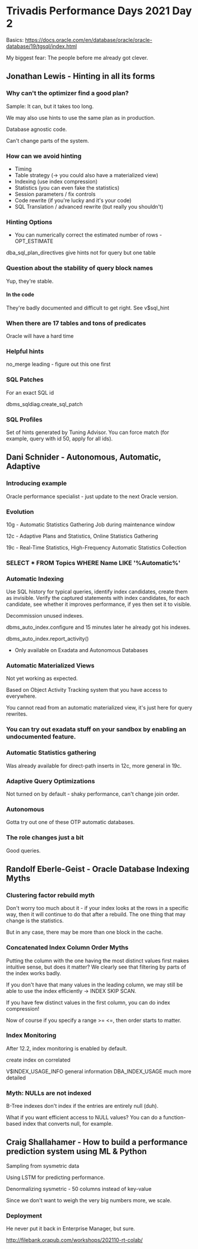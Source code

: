 # Trivadis Performance Days 2021 Day 2
Basics: https://docs.oracle.com/en/database/oracle/oracle-database/19/tgsql/index.html

My biggest fear: The people before me already got clever.

## Jonathan Lewis - Hinting in all its forms

### Why can't the optimizer find a good plan?
Sample: It can, but it takes too long.

We may also use hints to use the same plan as in production.

Database agnostic code.

Can't change parts of the system.

### How can we avoid hinting

 * Timing
 * Table strategy (-> you could also have a materialized view)
 * Indexing (use index compression)
 * Statistics (you can even fake the statistics)
 * Session parameters / fix controls
 * Code rewrite (if you're lucky and it's your code)
 * SQL Translation / advanced rewrite (but really you shouldn't)

### Hinting Options

- You can numerically correct the estimated number of rows - OPT_ESTIMATE

dba_sql_plan_directives give hints not for query but one table

### Question about the stability of query block names
Yup, they're stable.

#### In the code
They're badly documented and difficult to get right. See v$sql_hint

### When there are 17 tables and tons of predicates
Oracle will have a hard time

### Helpful hints
no_merge leading - figure out this one first

### SQL Patches
For an exact SQL id

dbms_sqldiag.create_sql_patch

### SQL Profiles
Set of hints generated by Tuning Advisor. You can force match (for example, query with id 50, apply for all ids).

## Dani Schnider - Autonomous, Automatic, Adaptive

### Introducing example
Oracle performance specialist - just update to the next Oracle version.

### Evolution
10g - Automatic Statistics Gathering Job during maintenance window

12c - Adaptive Plans and Statistics, Online Statistics Gathering

19c - Real-Time Statistics, High-Frequency Automatic Statistics Collection

### SELECT * FROM Topics WHERE Name LIKE '%Automatic%'

### Automatic Indexing
Use SQL history for typical queries, identify index candidates, create them
as invisible. Verify the captured statements with index candidates, for
each candidate, see whether it improves performance, if yes then set it to
visible.

Decommission unused indexes.

dbms_auto_index.configure and 15 minutes later he already got his indexes.

dbms_auto_index.report_activity()

- Only available on Exadata and Autonomous Databases

### Automatic Materialized Views
Not yet working as expected.

Based on Object Activity Tracking system that you have access to everywhere.

You cannot read from an automatic materialized view, it's just here for query
rewrites.

### You can try out exadata stuff on your sandbox by enabling an undocumented feature.

### Automatic Statistics gathering
Was already available for direct-path inserts in 12c, more general in 19c.

### Adaptive Query Optimizations
Not turned on by default - shaky performance, can't change join order.

### Autonomous
Gotta try out one of these OTP automatic databases.

### The role changes just a bit
Good queries.

## Randolf Eberle-Geist - Oracle Database Indexing Myths

### Clustering factor rebuild myth
Don't worry too much about it - if your index looks at the rows in a specific
way, then it will continue to do that after a rebuild. The one thing that
may change is the statistics.

But in any case, there may be more than one block in the cache.

### Concatenated Index Column Order Myths
Putting the column with the one having the most distinct values first makes
intuitive sense, but does it matter? We clearly see that filtering by parts of the index works badly.

If you don't have that many values in the leading column, we may still be
able to use the index efficiently -> INDEX SKIP SCAN.

If you have few distinct values in the first column, you can do index
compression!

Now of course if you specify a range >= <=, then order starts to matter.

### Index Monitoring
After 12.2, index monitoring is enabled by default.

create index on correlated

V$INDEX_USAGE_INFO general information
DBA_INDEX_USAGE much more detailed

### Myth: NULLs are not indexed
B-Tree indexes don't index if the entries are entirely null (duh).

What if you want efficient access to NULL values? You can do a function-based index that converts null, for example.

## Craig Shallahamer - How to build a performance prediction system using ML & Python

Sampling from sysmetric data

Using LSTM for predicting performance.

Denormalizing sysmetric - 50 columns instead of key-value

Since we don't want to weigh the very big numbers more, we scale.

### Deployment
He never put it back in Enterprise Manager, but sure.

http://filebank.orapub.com/workshops/202110-rt-colab/


